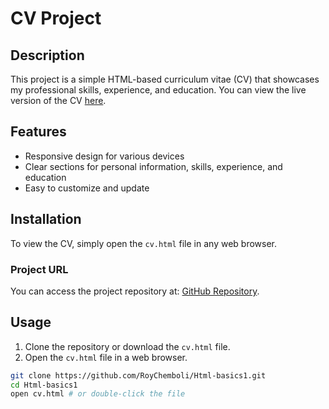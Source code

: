 # CV Project

## Description
This project is a simple HTML-based curriculum vitae (CV) that showcases my professional skills, experience, and education. You can view the live version of the CV [here](https://github.com/RoyChemboli/Html-basics1/cv.html).

## Features
- Responsive design for various devices
- Clear sections for personal information, skills, experience, and education
- Easy to customize and update

## Installation
To view the CV, simply open the `cv.html` file in any web browser.

### Project URL
You can access the project repository at: [GitHub Repository](https://github.com/RoyChemboli/Html-basics1).

## Usage
1. Clone the repository or download the `cv.html` file.
2. Open the `cv.html` file in a web browser.

```bash
git clone https://github.com/RoyChemboli/Html-basics1.git
cd Html-basics1
open cv.html # or double-click the file
